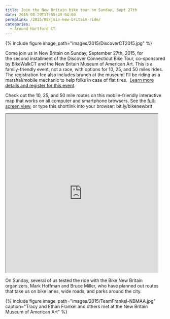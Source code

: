 ```yaml
---
title: Join the New Britain bike tour on Sunday, Sept 27th
date: 2015-08-29T17:55:49-04:00
permalink: /2015/08/join-new-britain-ride/
categories:
  - Around Hartford CT
---
```

{% include figure image_path="images/2015/DiscoverCT2015.jpg" %}

Come join us in New Britain on Sunday, September 27th, 2015, for the second installment of the Discover Connecticut Bike Tour, co-sponsored by BikeWalkCT and the New Britain Museum of American Art. This is a family-friendly event, not a race, with options for 10, 25, and 50 miles rides. The registration fee also includes brunch at the museum! I'll be riding as a marshal/mobile mechanic to help folks in case of flat tires.  [Learn more details and register for this event](http://www.bikewalkct.org/discover-ct-ride-series.html).

Check out the 10, 25, and 50 mile routes on this mobile-friendly interactive map that works on all computer and smartphone browsers. See the [full-screen view](https://jackdougherty.github.io/bikemapcode/newbritain.html), or type this shortlink into your browser: bit.ly/bikenewbrit

<iframe src="https://jackdougherty.github.io/bikemapcode/newbritain.html" width="95%" height="500px"></iframe>

On Sunday, several of us tested the ride with the Bike New Britain organizers, Mark Hoffman and Bruce Miller, who have planned out routes that take us on bike lanes, wide roads, and parks around the city.

{% include figure image_path="images/2015/TeamFrankel-NBMAA.jpg" caption="Tracy and Ethan Frankel and others met at the New Britain Museum of American Art" %}
